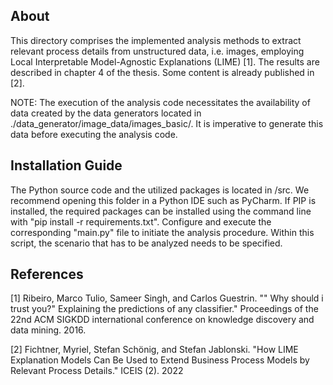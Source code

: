 ## About
This directory comprises the implemented analysis methods to extract relevant process details from unstructured data, i.e. images, employing Local Interpretable Model-Agnostic Explanations (LIME) [1].
The results are described in chapter 4 of the thesis.
Some content is already published in [2].

NOTE: The execution of the analysis code necessitates the availability of data created by the data generators located in ./data_generator/image_data/images_basic/. It is imperative to generate this data before executing the analysis code.

## Installation Guide
The Python source code and the utilized packages is located in /src.
We recommend opening this folder in a Python IDE such as PyCharm.
If PIP is installed, the required packages can be installed using the command line with "pip install -r requirements.txt".
Configure and execute the corresponding "main.py" file to initiate the analysis procedure. Within this script, the scenario that has to be analyzed needs to be specified.

## References
[1] Ribeiro, Marco Tulio, Sameer Singh, and Carlos Guestrin. "" Why should i trust you?" Explaining the predictions of any classifier." Proceedings of the 22nd ACM SIGKDD international conference on knowledge discovery and data mining. 2016.

[2] Fichtner, Myriel, Stefan Schönig, and Stefan Jablonski. "How LIME Explanation Models Can Be Used to Extend Business Process Models by Relevant Process Details." ICEIS (2). 2022
